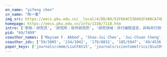 ```yaml
---
en_name: "yifeng chen"
cn_name: "陈一峯"
img_src: https://eecs.pku.edu.cn/__local/4/DD/B9/91F664C536692F408CA74E3F957_57D957D8_1EBD6.bmp?e=.bmp
homepage: https://eecs.pku.edu.cn/info/1338/7118.htm
intro: ['职称：研究员', '研究所：软件研究所', '研究领域：并行编程语言，异构并行软件，形式化方法 ', '办公电话：86-10-6276 5818', '电子邮件：cyf@pku.edu.cn', '个人主页： ']
pid: "69/7409"
coauthor_names: ['Maysam F. Abbod', 'Shao-Jui Chen', 'Jui-Chuan Cheng', 'Chien-Liang Chiu', 'Chui-Yu Chiu', 'Shou-Zen Fan', 'Min-Huang Ho', 'Hung-Lin Huang', 'Hiroyuki Ikeda', 'He Chun Ku', 'I-Ting Kuo', 'Quan Liu', 'Tsutomu Mita', 'Hao Qiu', 'Jiann-Shing Shieh', 'Te-Jen Su', 'Shinji Wakui', 'Wei-Jen Wang', 'Chyuan-Huei Yang']
coauthor_ids: ['59/3805', '134/1042', '179/8831', '185/5947', '49/4536', '59/8062', '90/1124', '179/8226', '58/8971', '10/7408', '44/1417', '67/6917', '63/1005', '15/8508', '38/1697', '65/5948', '71/7959', '65/5140', '21/3076']
paper_keys: ['journals/cmmm/LiuCFAS15', 'journals/scientometrics/QiuC09', 'journals/bspc/LiuCFAS16', 'journals/mbec/LiuCFAS17', 'journals/eswa/ChiuCKK09', 'journals/ar/ChenIMW90', 'journals/mr/SuCCC18']
---
```

